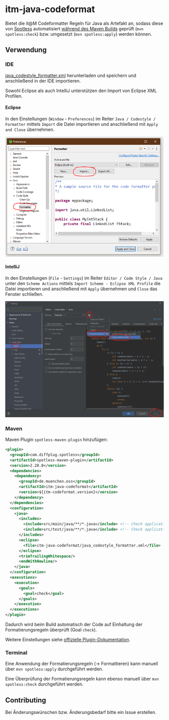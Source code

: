 # itm-java-codeformat

Bietet die it@M Codeformatter Regeln für Java als Artefakt an, sodass diese von [Spotless](https://github.com/diffplug/spotless) automatisiert [während des Maven Builds](#Maven) geprüft (`mvn spotless:check`) bzw. umgesetzt (`mvn spotless:apply`) werden können.

## Verwendung

### IDE

[java_codestyle_formatter.xml](formatter/src/main/resources/itm-java-codeformat/java_codestyle_formatter.xml) herunterladen und speichern und anschließend in der IDE importieren.

Sowohl Eclipse als auch IntelliJ unterstützen den Import von Eclipse XML Profilen.

#### Eclipse

In den Einstellungen (`Window` - `Preferences`) im Reiter `Java / Codestyle / Formatter` mittels `Import` die Datei importieren und anschließend mit `Apply and Close` übernehmen.

![Screenshot Eclipse Java Formatter Einstellungen](docs/eclipse_formatter.PNG)

#### IntelliJ

In den Einstellungen (`File` - `Settings`) im Reiter `Editor / Code Style / Java` unter den `Scheme Actions` mittels `Import Scheme - Eclipse XML Profile` die Datei importieren und anschließend mit `Apply` übernehmen und `Close` das Fenster schließen.

![Screenshot IntelliJ Java Formatter Einstellungen](docs/intellij_formatter.png)

### Maven

Maven Plugin `spotless-maven-plugin` hinzufügen:

```xml
<plugin>
  <groupId>com.diffplug.spotless</groupId>
  <artifactId>spotless-maven-plugin</artifactId>
  <version>2.28.0</version>
  <dependencies>
    <dependency>
      <groupId>de.muenchen.oss</groupId>
      <artifactId>itm-java-codeformat</artifactId>
      <version>${itm-codeformat.version}</version>
    </dependency>
  </dependencies>
  <configuration>
    <java>
      <includes>
        <include>src/main/java/**/*.java</include> <!-- Check application code -->
        <include>src/test/java/**/*.java</include> <!-- Check application tests code -->
      </includes>
      <eclipse>
        <file>itm-java-codeformat/java_codestyle_formatter.xml</file>
      </eclipse>
      <trimTrailingWhitespace/>
      <endWithNewline/>
    </java>
  </configuration>
  <executions>
    <execution>
      <goals>
        <goal>check</goal>
      </goals>
    </execution>
  </executions>
</plugin>
```

Dadurch wird beim Build automatisch der Code auf Einhaltung der Formatierungsregeln überprüft (Goal `check`).

Weitere Einstellungen siehe [offizielle Plugin-Dokumentation](https://github.com/diffplug/spotless/tree/main/plugin-maven).

### Terminal

Eine Anwendung der Formatierungsregeln (-> Formattieren) kann manuell über `mvn spotless:apply` durchgeführt werden.

Eine Überprüfung der Formatierungsregeln kann ebenso manuell über `mvn spotless:check` durchgeführt werden.

## Contributing

Bei Änderungswünschen bzw. Änderungsbedarf bitte ein Issue erstellen.
